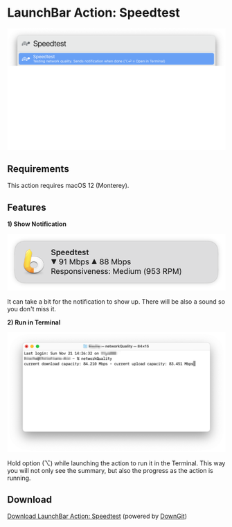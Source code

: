 # LaunchBar Action: Speedtest

<img src="st_action.png" width="600"/> 


## Requirements 

This action requires macOS 12 (Monterey).

## Features

**1) Show Notification** 

<img src="st_notification.png" width="600"/> 

It can take a bit for the notification to show up. There will be also a sound so you don't miss it. 

**2) Run in Terminal**

<img src="st_terminal.png" width="600"/> 

Hold option (⌥) while launching the action to run it in the Terminal. This way you will not only see the summary, but also the progress as the action is running.

## Download

[Download LaunchBar Action: Speedtest](https://minhaskamal.github.io/DownGit/#/home?url=https://github.com/Ptujec/LaunchBar/tree/master/Speedtest) (powered by [DownGit](https://github.com/MinhasKamal/DownGit))